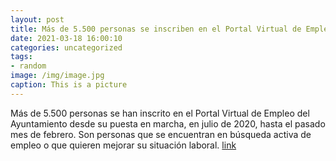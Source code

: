 ```yaml
---
layout: post
title: Más de 5.500 personas se inscriben en el Portal Virtual de Empleo
date: 2021-03-18 16:00:10
categories: uncategorized
tags:
- random
image: /img/image.jpg
caption: This is a picture
---
```

Más de 5.500 personas se han inscrito en el Portal Virtual de Empleo del Ayuntamiento desde su puesta en marcha, en julio de 2020,  hasta el pasado mes de febrero. Son personas que se encuentran en búsqueda activa de empleo o que quieren mejorar su situación laboral.  [link](https://www.ayto-villacanada.es/tu-ayuntamiento/mas-de-5-500-personas-se-inscriben-en-el-portal-virtual-de-empleo/)
